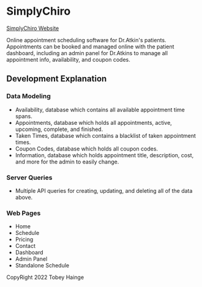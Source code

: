 # SimplyChiro

[SimplyChiro Website](https://thainge.github.io/simply-chiro/)

Online appointment scheduling software for Dr.Atkin's patients. Appointments can be booked and managed online with the patient dashboard, including an admin panel for Dr.Atkins to manage all appointment info, availability, and coupon codes.

## Development Explanation
### Data Modeling
- Availability, database which contains all available appointment time spans.
- Appointments, database which holds all appointments, active, upcoming, complete, and finished.
- Taken Times, database which contains a blacklist of taken appointment times.
- Coupon Codes, database which holds all coupon codes.
- Information, database which holds appointment title, description, cost, and more for the admin to easily change.
### Server Queries
- Multiple API queries for creating, updating, and deleting all of the data above.
### Web Pages
- Home
- Schedule
- Pricing
- Contact
- Dashboard
- Admin Panel
- Standalone Schedule

CopyRight 2022 Tobey Hainge